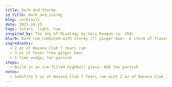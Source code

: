```yaml
---
title: Dark and Stormy
id_title: dark_and_stormy
blog: cocktails
date: 2021-10-15
tags: 3stars, light, rum
inspired_by: The Joy of Mixology by Gary Reagan (p. 204)
blurb: Dark rum combined with stormy (?) ginger beer. A storm of flavors... In your mouth.
ingredients:
  - 2 oz of Havana Club 7 Years rum
  - 3 oz of Fever Tree ginger beer
  - 1 lime wedge, for garnish
steps:
  - Build in an ice-filled highball glass. Add the garnish.
notes:
  - Substite 1 oz of Havana Club 7 Years rum with 1 oz of Havana Club 3 Years rum for a _Light and Stormy_ (I haven't tried this yet but I plan to).
---
```

